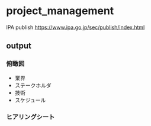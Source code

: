 # project_management

IPA publish
https://www.ipa.go.jp/sec/publish/index.html

## output

### 俯瞰図

- 業界
- ステークホルダ
- 技術
- スケジュール

### ヒアリングシート
